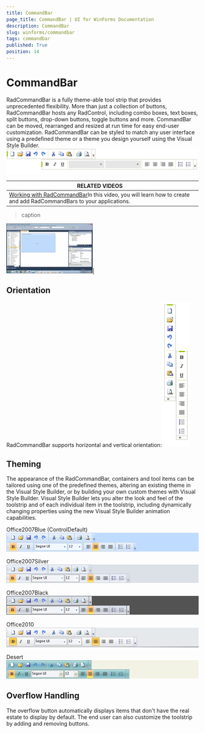 ```yaml
---
title: CommandBar
page_title: CommandBar | UI for WinForms Documentation
description: CommandBar
slug: winforms/commandbar
tags: commandbar
published: True
position: 14
---
```


# CommandBar



RadCommandBar is a fully theme-able tool strip that provides unprecedented flexibility. More than just a collection of buttons, RadCommandBar hosts any RadControl, including combo boxes, text boxes, split buttons, drop-down buttons, toggle buttons and more. CommandBar can be moved, rearranged and resized at run time for easy end-user customization. RadCommandBar can be styled to match any user interface using a predefined theme or a theme you design yourself using the Visual Style Builder.
      ![commandbar-overview 001](images/commandbar-overview001.png)


| RELATED VIDEOS |  |
| ------ | ------ |
|[Working with RadCommandBar](http://tv.telerik.com/watch/winforms/working-with-radcommandbar-for-winforms)In this video, you will learn how to create and add RadCommandBars to your applications.|
>caption 

![command-bar-working-with-command-bar-video](images/command-bar-working-with-command-bar-video.png)|

## Orientation

RadCommandBar supports horizontal and vertical orientation:![commandbar-overview 002](images/commandbar-overview002.png)

## Theming

The appearance of the RadCommandBar, containers and tool items can be
          tailored using one of the predefined themes, altering an existing theme in the
          Visual Style Builder, or by building your own custom themes with Visual Style Builder.
          Visual Style Builder lets you alter the look and feel of the toolstrip and of each
          individual item in the toolstrip, including dynamically changing properties using the
          new Visual Style Builder animation capabilities.
        

Office2007Blue (ControlDefault)![commandbar-overview 003](images/commandbar-overview003.png)

Office2007Silver![commandbar-overview 006](images/commandbar-overview006.png)

Office2007Black![commandbar-overview 007](images/commandbar-overview007.png)

Office2010![commandbar-overview 004](images/commandbar-overview004.png)

Desert![commandbar-overview 005](images/commandbar-overview005.png)

## Overflow Handling

The overflow button automatically displays items that don't have the real
          estate to display by default. The end user can also customize the toolstrip by
          adding and removing buttons.
        
